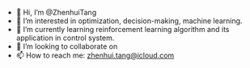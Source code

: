 - 👋 Hi, I’m @ZhenhuiTang
- 👀 I’m interested in optimization, decision-making, machine learning.
- 🌱 I’m currently learning reinforcement learning algorithm and its application in control system.
- 💞️ I’m looking to collaborate on 
- 📫 How to reach me: zhenhui.tang@icloud.com

<!---
ZhenhuiTang/ZhenhuiTang is a ✨ special ✨ repository because its `README.md` (this file) appears on your GitHub profile.
You can click the Preview link to take a look at your changes.
--->
